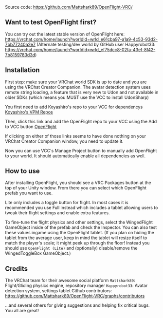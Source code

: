 Source code: https://github.com/Mattshark89/OpenFlight-VRC/

## Want to test OpenFlight first?

You can try out the latest stable version of OpenFlight here: https://vrchat.com/home/launch?worldId=wrld_e61cba97-a1a9-4c53-93d2-7bb77240a2e7
(Alternate testing/dev world by GitHub user Happyrobot33: https://vrchat.com/home/launch?worldId=wrld_ef75dcc8-02fa-43ef-8f42-7b8159783d3d)


## Installation

First step: make sure your VRChat world SDK is up to date and you are using the VRChat Creator Companion. The avatar detection system uses remote string loading, a feature that is very new to Udon and not available in older SDKs (which means you MUST use the VCC to install UdonSharp)

You first need to add Koyashiro's repo to your VCC for dependencys
[Koyashiro's VPM Repos](https://vpm.koyashiro.net/install)

Then, click this link and add the OpenFlight repo to your VCC using the Add to VCC button
[OpenFlight](https://mattshark89.github.io/OpenFlight-VRC/?install=true)

If clicking on either of those links seems to have done nothing on your VRChat Creator Companion window, you need to update it.

Now you can use VCC's Manage Project button to manually add OpenFlight to your world. It should automatically enable all dependencies as well.


## How to use

After installing OpenFlight, you should see a VRC Packages button at the top of your Unity window. From there you can select which OpenFlight prefab you want to use.

Lite only includes a toggle button for flight. In most cases it is recommended you use Full instead which includes a tablet allowing users to tweak their flight settings and enable extra features.

To fine-tune the flight physics and other settings, select the WingedFlight GameObject inside of the prefab and check the Inspector. You can also test these values ingame using the OpenFlight tablet.
(If you plan on hiding the tablet from the average user, keep in mind the tablet will resize itself to match the player's scale; it might peek up through the floor! Instead you should use `OpenFlight (Lite)` and (optionally) disable/remove the WingedToggleBox GameObject.)


## Credits

The VRChat team for their awesome social platform
`Mattshark89`: Flight/Gliding physics engine, repository manager
`Happyrobot33`: Avatar detection system, settings tablet
Github contributors: https://github.com/Mattshark89/OpenFlight-VRC/graphs/contributors

...and several others for giving suggestions and helping fix critical bugs. You all are great!

